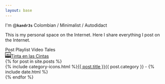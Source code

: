 ```yaml
---
layout: base
---
```

I'm <span class="highlight">@<b>`kandr3s`</b></span> <span class="page-link">Colombian / Minimalist / Autodidact</span>

This is my personal space on the Internet. Here I share everything I post on the Internet.

<div class="legend">
    <i class="fab fa-microblog"></i><span class="legend-text">Post</span>
    <i class="fab fa-spotify"></i><span class="legend-text">Playlist</span>
    <i class="fas fa-video"></i><span class="legend-text">Video</span>
    <i class="far fa-file-alt"></i><span class="legend-text">Tales</span><br />
    <img style="width: 18px; height: 18px; padding: 0; margin: 0;" src="images/tintaenlascintas.svg"><span class="legend-text"><a href="/tintaenlascintas">Tinta en las Cintas</a></span>
</div>
{% for post in site.posts %}
<div class="post-info">{% include category-icons.html %}<a class="post-title-link {% if post.redirect_to %}external{% endif %}" href="{{ post.url }}">{{ post.title }}</a><span class="post-date">{{ post.category }} - {% include date.html %}</span>
</div>
{% endfor %}
